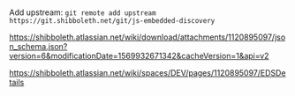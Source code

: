 #

Add upstream: `git remote add upstream https://git.shibboleth.net/git/js-embedded-discovery`

https://shibboleth.atlassian.net/wiki/download/attachments/1120895097/json_schema.json?version=6&modificationDate=1569932671342&cacheVersion=1&api=v2

https://shibboleth.atlassian.net/wiki/spaces/DEV/pages/1120895097/EDSDetails

